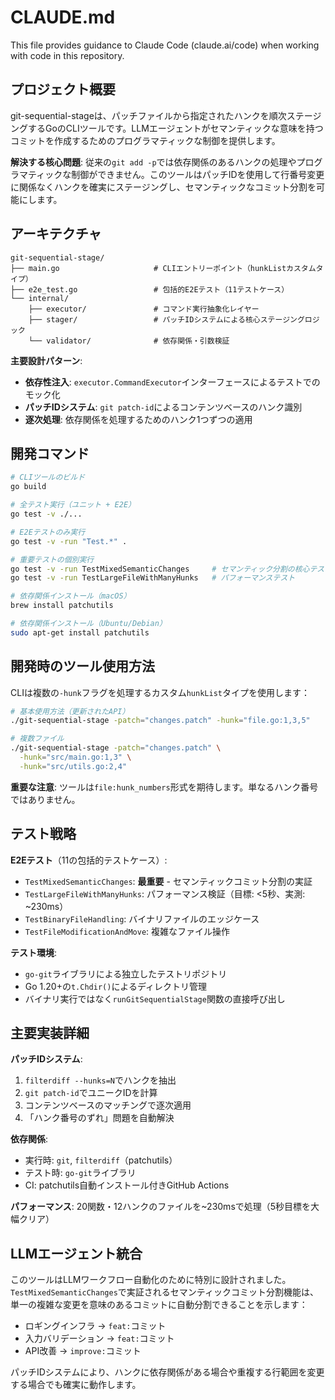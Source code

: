 # CLAUDE.md

This file provides guidance to Claude Code (claude.ai/code) when working with code in this repository.

## プロジェクト概要

git-sequential-stageは、パッチファイルから指定されたハンクを順次ステージングするGoのCLIツールです。LLMエージェントがセマンティックな意味を持つコミットを作成するためのプログラマティックな制御を提供します。

**解決する核心問題**: 従来の`git add -p`では依存関係のあるハンクの処理やプログラマティックな制御ができません。このツールはパッチIDを使用して行番号変更に関係なくハンクを確実にステージングし、セマンティックなコミット分割を可能にします。

## アーキテクチャ

```
git-sequential-stage/
├── main.go                     # CLIエントリーポイント（hunkListカスタムタイプ）
├── e2e_test.go                 # 包括的E2Eテスト（11テストケース）
└── internal/
    ├── executor/               # コマンド実行抽象化レイヤー
    ├── stager/                 # パッチIDシステムによる核心ステージングロジック
    └── validator/              # 依存関係・引数検証
```

**主要設計パターン**:
- **依存性注入**: `executor.CommandExecutor`インターフェースによるテストでのモック化
- **パッチIDシステム**: `git patch-id`によるコンテンツベースのハンク識別
- **逐次処理**: 依存関係を処理するためのハンク1つずつの適用

## 開発コマンド

```bash
# CLIツールのビルド
go build

# 全テスト実行（ユニット + E2E）
go test -v ./...

# E2Eテストのみ実行
go test -v -run "Test.*" .

# 重要テストの個別実行
go test -v -run TestMixedSemanticChanges     # セマンティック分割の核心テスト
go test -v -run TestLargeFileWithManyHunks   # パフォーマンステスト

# 依存関係インストール（macOS）
brew install patchutils

# 依存関係インストール（Ubuntu/Debian）
sudo apt-get install patchutils
```

## 開発時のツール使用方法

CLIは複数の`-hunk`フラグを処理するカスタム`hunkList`タイプを使用します：

```bash
# 基本使用方法（更新されたAPI）
./git-sequential-stage -patch="changes.patch" -hunk="file.go:1,3,5"

# 複数ファイル
./git-sequential-stage -patch="changes.patch" \
  -hunk="src/main.go:1,3" \
  -hunk="src/utils.go:2,4"
```

**重要な注意**: ツールは`file:hunk_numbers`形式を期待します。単なるハンク番号ではありません。

## テスト戦略

**E2Eテスト**（11の包括的テストケース）:
- `TestMixedSemanticChanges`: **最重要** - セマンティックコミット分割の実証
- `TestLargeFileWithManyHunks`: パフォーマンス検証（目標: <5秒、実測: ~230ms）
- `TestBinaryFileHandling`: バイナリファイルのエッジケース
- `TestFileModificationAndMove`: 複雑なファイル操作

**テスト環境**:
- `go-git`ライブラリによる独立したテストリポジトリ
- Go 1.20+の`t.Chdir()`によるディレクトリ管理
- バイナリ実行ではなく`runGitSequentialStage`関数の直接呼び出し

## 主要実装詳細

**パッチIDシステム**: 
1. `filterdiff --hunks=N`でハンクを抽出
2. `git patch-id`でユニークIDを計算
3. コンテンツベースのマッチングで逐次適用
4. 「ハンク番号のずれ」問題を自動解決

**依存関係**:
- 実行時: `git`, `filterdiff`（patchutils）
- テスト時: `go-git`ライブラリ
- CI: patchutils自動インストール付きGitHub Actions

**パフォーマンス**: 20関数・12ハンクのファイルを~230msで処理（5秒目標を大幅クリア）

## LLMエージェント統合

このツールはLLMワークフロー自動化のために特別に設計されました。`TestMixedSemanticChanges`で実証されるセマンティックコミット分割機能は、単一の複雑な変更を意味のあるコミットに自動分割できることを示します：

- ロギングインフラ → `feat:`コミット
- 入力バリデーション → `feat:`コミット  
- API改善 → `improve:`コミット

パッチIDシステムにより、ハンクに依存関係がある場合や重複する行範囲を変更する場合でも確実に動作します。